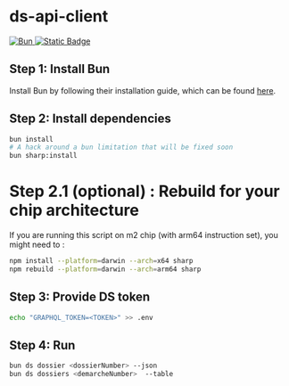 # ds-api-client

<p align="left">
	<a aria-label="Bun" href="https://bun.sh/">
		<img alt="Bun" src="https://img.shields.io/badge/Built_For-Bun-%23f9f1e1?style=for-the-badge&logo=bun&logoColor=%23f9f1e1">
	</a>
	<a aria-label="License" href="https://github.com/demarches-simplifiees/ds-api-client/blob/main/LICENSE">
		<img alt="Static Badge" src="https://img.shields.io/badge/License-MIT-green?style=for-the-badge">
	</a>
</p>

## Step 1: Install Bun
Install Bun by following their installation guide, which can be found [here](https://bun.sh/docs/installation).

## Step 2: Install dependencies
```bash
bun install
# A hack around a bun limitation that will be fixed soon
bun sharp:install
```

# Step 2.1 (optional) : Rebuild for your chip architecture
If you are running this script on m2 chip (with arm64 instruction set), you might need to :
```bash
npm install --platform=darwin --arch=x64 sharp
npm rebuild --platform=darwin --arch=arm64 sharp
```

## Step 3: Provide DS token
```bash
echo "GRAPHQL_TOKEN=<TOKEN>" >> .env
```

## Step 4: Run
```bash
bun ds dossier <dossierNumber> --json
bun ds dossiers <demarcheNumber>  --table
```
